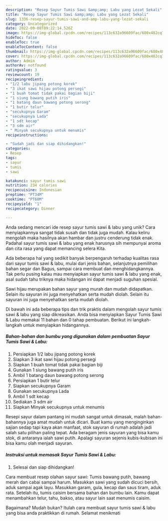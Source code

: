 ```yaml
---
description: "Resep Sayur Tumis Sawi &amp;amp; Labu yang Lezat Sekali"
title: "Resep Sayur Tumis Sawi &amp;amp; Labu yang Lezat Sekali"
slug: 1336-resep-sayur-tumis-sawi-and-amp-labu-yang-lezat-sekali
category: Uncategorized
date: 2022-09-08T09:22:14.526Z
image: https://img-global.cpcdn.com/recipes/113c632a96609fac/680x482cq70/sayur-tumis-sawi-labu-foto-resep-utama.jpg
hideToc: false
enableToc: true
enableTocContent: false
thumbnail: https://img-global.cpcdn.com/recipes/113c632a96609fac/680x482cq70/sayur-tumis-sawi-labu-foto-resep-utama.jpg
cover: https://img-global.cpcdn.com/recipes/113c632a96609fac/680x482cq70/sayur-tumis-sawi-labu-foto-resep-utama.jpg
author: Admin
authorAv: notfound
ratingvalue: 3
reviewcount: 19
recipeingredient:
- "1/2 labu jipang potong korek"
- "3 ikat sawi hijau potong persegi"
- "1 buah tomat tidak pakai bagian biji"
- "1 siung bawang putih iris"
- "1 batang daun bawang potong serong"
- "1 butir telur"
- "secukupnya Garam"
- "secukupnya Lada"
- "1 sdt kecap"
- "3 sdm air"
- " Minyak secukupnya untuk menumis"
recipeinstructions:

- "Sudah jadi dan siap dihidangkan!"
categories:
- Resep
tags:
- sayur
- tumis
- sawi

katakunci: sayur tumis sawi 
nutrition: 234 calories
recipecuisine: Indonesian
preptime: "PT34M"
cooktime: "PT60M"
recipeyield: "1"
recipecategory: Dinner

---
```





Anda sedang mencari ide resep sayur tumis sawi &amp; labu yang unik? Cara menyiapkannya sangat tidak susah dan tidak juga mudah. Kalau keliru mengolah maka hasilnya akan hambar dan justru cenderung tidak enak. Padahal sayur tumis sawi &amp; labu yang enak harusnya sih mempunyai aroma dan cita rasa yang dapat memancing selera Kita.





Ada beberapa hal yang sedikit banyak berpengaruh terhadap kualitas rasa dari sayur tumis sawi &amp; labu, mulai dari jenis bahan, selanjutnya pemilihan bahan segar dan Bagus, sampai cara membuat dan menghidangkannya. Tak perlu pusing kalau mau menyiapkan sayur tumis sawi &amp; labu yang enak,      asal sudah tahu triknya maka hidangan ini dapat menjadi suguhan spesial.














Sawi hijau merupakan bahan sayur yang murah dan mudah didapatkan. Selain itu sayuran ini juga menyehatkan serta mudah diolah. Selain itu sayuran ini juga menyehatkan serta mudah diolah.






Di bawah ini ada beberapa tips dan trik praktis dalam mengolah sayur tumis sawi &amp; labu yang siap dikreasikan. Anda bisa menyiapkan Sayur Tumis Sawi &amp; Labu memakai 11 bahan dan 0 tahap pembuatan. Berikut ini langkah-langkah untuk menyiapkan hidangannya.

<!--inarticleads1-->

##### Bahan-bahan dan bumbu yang digunakan dalam pembuatan Sayur Tumis Sawi &amp; Labu:

1. Persiapkan 1/2 labu jipang potong korek
1. Siapkan 3 ikat sawi hijau potong persegi
1. Siapkan 1 buah tomat tidak pakai bagian biji
1. Gunakan 1 siung bawang putih iris
1. Ambil 1 batang daun bawang potong serong
1. Persiapkan 1 butir telur
1. Siapkan secukupnya Garam
1. Gunakan secukupnya Lada
1. Ambil 1 sdt kecap
1. Sediakan 3 sdm air
1. Siapkan  Minyak secukupnya untuk menumis


Resepi sayur dalam pantang ini mudah sangat untuk dimasak, malah bahan-bahannya juga amat mudah untuk dicari. Buat kamu yang menginginkan sajian sedap tapi kaya akan manfaat, stok sayuran di rumah adalah jadi salah satu pilihan paling tepat. Ada beragam jenis sayuran yang bisa kamu stok, di antaranya ialah sawi putih. Apalagi sayuran sejenis kubis-kubisan ini bisa kamu olah menjadi sayuran. 

<!--inarticleads2-->

##### Instruksi untuk memasak Sayur Tumis Sawi &amp; Labu:


1. Selesai dan siap dihidangkan!

Cara membuat resep olahan sayur sawi: Tumis bawang putih, bawang merah dan cabai sampai harum. Masukkan sawi yang sudah dicuci bersih, aduk sampai agak layu. Masukkan garam, gula, kecap dan saus tiram, aduk rata. Setelah itu, tumis caisim bersama bahan dan bumbu lain. Kamu dapat menambahkan telur, tahu, bakso, atau sayur lain saat menumis caisim. 

Bagaimana? Mudah bukan? Itulah cara membuat sayur tumis sawi &amp; labu yang bisa anda praktikkan di rumah. Selamat menikmati
